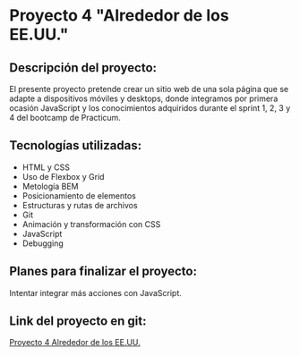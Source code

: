 # Proyecto 4 "Alrededor de los EE.UU."

## Descripción del proyecto:

El presente proyecto pretende crear un sitio web de una sola página que se adapte a dispositivos móviles y desktops, donde integramos por primera ocasión JavaScript y los conocimientos adquiridos durante el sprint 1, 2, 3 y 4 del bootcamp de Practicum.

## Tecnologías utilizadas:

- HTML y CSS
- Uso de Flexbox y Grid
- Metología BEM
- Posicionamiento de elementos
- Estructuras y rutas de archivos
- Git
- Animación y transformación con CSS
- JavaScript
- Debugging

## Planes para finalizar el proyecto:

Intentar integrar más acciones con JavaScript.

## Link del proyecto en git:

[Proyecto 4 Alrededor de los EE.UU.](https://dimaldon.github.io/web_project_3_esp/)
